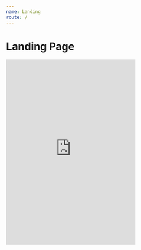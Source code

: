 ```yaml
---
name: Landing
route: /
---
```


# Landing Page

<iframe src="https://discordapp.com/widget?id=679605280119586866&theme=dark" width="350" height="500" allowtransparency="true" frameborder="0"></iframe>